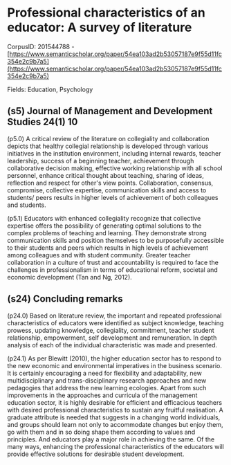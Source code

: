 # Professional characteristics of an educator: A survey of literature

CorpusID: 201544788 - [https://www.semanticscholar.org/paper/54ea103ad2b53057187e9f55d11fc354e2c9b7a5](https://www.semanticscholar.org/paper/54ea103ad2b53057187e9f55d11fc354e2c9b7a5)

Fields: Education, Psychology

## (s5) Journal of Management and Development Studies 24(1) 10
(p5.0) A critical review of the literature on collegiality and collaboration depicts that healthy collegial relationship is developed through various initiatives in the institution environment, including internal rewards, teacher leadership, success of a beginning teacher, achievement through collaborative decision making, effective working relationship with all school personnel, enhance critical thought about teaching, sharing of ideas, reflection and respect for other's view points. Collaboration, consensus, compromise, collective expertise, communication skills and access to students/ peers results in higher levels of achievement of both colleagues and students.

(p5.1) Educators with enhanced collegiality recognize that collective expertise offers the possibility of generating optimal solutions to the complex problems of teaching and learning. They demonstrate strong communication skills and position themselves to be purposefully accessible to their students and peers which results in high levels of achievement among colleagues and with student community. Greater teacher collaboration in a culture of trust and accountability is required to face the challenges in professionalism in terms of educational reform, societal and economic development (Tan and Ng, 2012).
## (s24) Concluding remarks
(p24.0) Based on literature review, the important and repeated professional characteristics of educators were identified as subject knowledge, teaching prowess, updating knowledge, collegiality, commitment, teacher student relationship, empowerment, self development and remuneration. In depth analysis of each of the individual characteristic was made and presented.

(p24.1) As per Blewitt (2010), the higher education sector has to respond to the new economic and environmental imperatives in the business scenario. It is certainly encouraging a need for flexibility and adaptability, new multidisciplinary and trans-disciplinary research approaches and new pedagogies that address the new learning ecologies. Apart from such improvements in the approaches and curricula of the management education sector, it is highly desirable for efficient and efficacious teachers with desired professional characteristics to sustain any fruitful realisation. A graduate attribute is needed that suggests in a changing world individuals, and groups should learn not only to accommodate changes but enjoy them, go with them and in so doing shape them according to values and principles. And educators play a major role in achieving the same. Of the many ways, enhancing the professional characteristics of the educators will provide effective solutions for desirable student development. 
